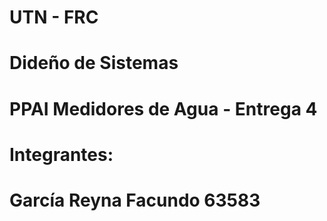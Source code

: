 # UTN - FRC
#
# Dideño de Sistemas
#
# PPAI Medidores de Agua - Entrega 4
#
#
# Integrantes:
#
# García Reyna Facundo 63583